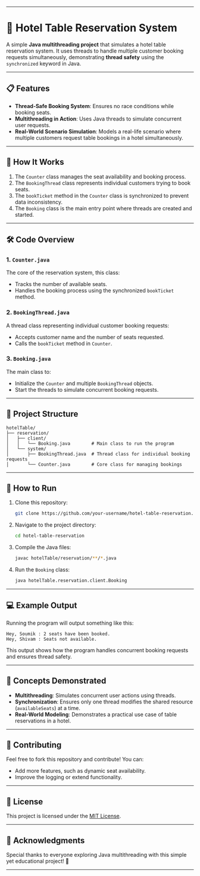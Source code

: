 
---

# 🏨 Hotel Table Reservation System

A simple **Java multithreading project** that simulates a hotel table reservation system. It uses threads to handle multiple customer booking requests simultaneously, demonstrating **thread safety** using the `synchronized` keyword in Java.

---

## 📋 Features
- **Thread-Safe Booking System**: Ensures no race conditions while booking seats.
- **Multithreading in Action**: Uses Java threads to simulate concurrent user requests.
- **Real-World Scenario Simulation**: Models a real-life scenario where multiple customers request table bookings in a hotel simultaneously.

---

## 🚀 How It Works
1. The `Counter` class manages the seat availability and booking process.
2. The `BookingThread` class represents individual customers trying to book seats.
3. The `bookTicket` method in the `Counter` class is synchronized to prevent data inconsistency.
4. The `Booking` class is the main entry point where threads are created and started.

---

## 🛠️ Code Overview

### **1. `Counter.java`**
The core of the reservation system, this class:
- Tracks the number of available seats.
- Handles the booking process using the synchronized `bookTicket` method.

### **2. `BookingThread.java`**
A thread class representing individual customer booking requests:
- Accepts customer name and the number of seats requested.
- Calls the `bookTicket` method in `Counter`.

### **3. `Booking.java`**
The main class to:
- Initialize the `Counter` and multiple `BookingThread` objects.
- Start the threads to simulate concurrent booking requests.

---

## 📂 Project Structure
```
hotelTable/
├── reservation/
│   ├── client/
│   │   └── Booking.java        # Main class to run the program
│   └── system/
│       ├── BookingThread.java  # Thread class for individual booking requests
│       └── Counter.java        # Core class for managing bookings
```

---

## 🧪 How to Run
1. Clone this repository:
   ```bash
   git clone https://github.com/your-username/hotel-table-reservation.git
   ```
2. Navigate to the project directory:
   ```bash
   cd hotel-table-reservation
   ```
3. Compile the Java files:
   ```bash
   javac hotelTable/reservation/**/*.java
   ```
4. Run the `Booking` class:
   ```bash
   java hotelTable.reservation.client.Booking
   ```

---

## 💻 Example Output
Running the program will output something like this:
```
Hey, Soumik : 2 seats have been booked.
Hey, Shivam : Seats not available.
```

This output shows how the program handles concurrent booking requests and ensures thread safety.

---

## 📖 Concepts Demonstrated
- **Multithreading**: Simulates concurrent user actions using threads.
- **Synchronization**: Ensures only one thread modifies the shared resource (`availableSeats`) at a time.
- **Real-World Modeling**: Demonstrates a practical use case of table reservations in a hotel.

----

## 🤝 Contributing
Feel free to fork this repository and contribute! You can:
- Add more features, such as dynamic seat availability.
- Improve the logging or extend functionality.

----

## 📜 License
This project is licensed under the [MIT License](LICENSE).

---

## 🌟 Acknowledgments
Special thanks to everyone exploring Java multithreading with this simple yet educational project! 🙌

---
